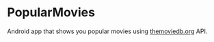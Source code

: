 # PopularMovies
Android app that shows you popular movies using [themoviedb.org](http://themoviedb.org) API. 
